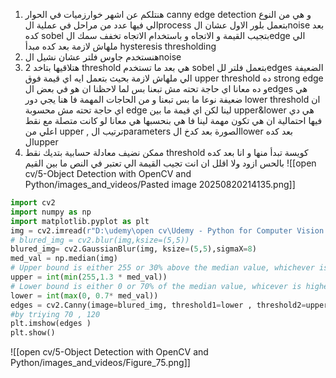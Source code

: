 1. هنتلكم عن اشهر خوارزميات في الحوار canny edge detection و هي من النوع الي فيها عدد من مراحل في عملية الprocess  بتعمل بلور الاول عشان الnoise  بعد كده sobel  بتجيب القيمة و الاتجاه و باستخدام الاتجاه تخفف سمك  الedge  الي ملهاش لازمة بعد كده مبدأ hysteresis thresholding 
2. هنستخدم جاوس فلتر عشان نشيل الnoise 
3. هتلاقيها بتاخد 2 threshold هي بعد ما تستخدم sobel  بتعمل فلتر للedges الضعيفة الي ملهاش لازمة بحيث بتعمل ايه اي قيمة فوق upper threshold  ده strong edge  و ده معانا اي حاجة تحته مش تبعنا بس لما لاحظنا ان هو في بعض الedges هي ضعيفة نوعا ما بس تبعنا و من الحاجات المهمة فا  هنا يجي دور lower threshold  ان اي حاجة تحته مش محسوبة edge لينا لكن اي قيمة ما بين upper&lower هي دي فيها احتمالية ان هي تكون مهمة لينا فا هي بنحسبها هي معانا لو كانت متصلة مع نقط اعلي من  upper , ترتيب الparameters  الصورة بعد كدخ الlower  بعد كده الupper
4. ممكن نضيف معادلة حسابية بتديك نقط threshold  كويسة تبدأ منها و انا بعد كده بالحس ازود ولا اقلل ان انت تجيب القيمة الي  تعتبر في النص ما بين القيم 
![[open cv/5-Object Detection with OpenCV and Python/images_and_videos/Pasted image 20250820214135.png]]
```python
import cv2
import numpy as np
import matplotlib.pyplot as plt
img = cv2.imread(r"D:\udemy\open cv\Udemy - Python for Computer Vision with OpenCV and Deep Learning 2021-3\1 - Course Overview and Introduction\Computer-Vision-with-Python\DATA\sammy_face.jpg")
# blured_img = cv2.blur(img,ksize=(5,5))
blured_img= cv2.GaussianBlur(img, ksize=(5,5),sigmaX=8)
med_val = np.median(img)
# Upper bound is either 255 or 30% above the median value, whichever is lower
upper = int(min(255,1.3 * med_val))
# Lower bound is either 0 or 70% of the median value, whicever is higher
lower = int(max(0, 0.7* med_val))
edges = cv2.Canny(image=blured_img, threshold1=lower , threshold2=upper+56)
#by triying 70 , 120
plt.imshow(edges )
plt.show()
```
![[open cv/5-Object Detection with OpenCV and Python/images_and_videos/Figure_75.png]]
